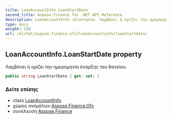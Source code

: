 ```yaml
---
title: LoanAccountInfo.LoanStartDate
second_title: Aspose.Finance for .NET API Reference
description: LoanAccountInfo ιδιοκτησία. Λαμβάνει ή ορίζει την ημερομηνία έναρξης του δανείου.
type: docs
weight: 130
url: /el/net/aspose.finance.ofx/loanaccountinfo/loanstartdate/
---
```

## LoanAccountInfo.LoanStartDate property

Λαμβάνει ή ορίζει την ημερομηνία έναρξης του δανείου.

```csharp
public string LoanStartDate { get; set; }
```

### Δείτε επίσης

* class [LoanAccountInfo](../)
* χώρος ονομάτων [Aspose.Finance.Ofx](../../loanaccountinfo/)
* συνέλευση [Aspose.Finance](../../../)


